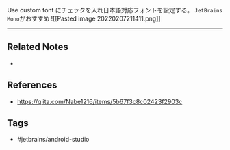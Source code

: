 Use custom font にチェックを入れ日本語対応フォントを設定する。
`JetBrains Mono`がおすすめ
![[Pasted image 20220207211411.png]]

---
## Related Notes
- 

## References
- https://qiita.com/Nabe1216/items/5b67f3c8c02423f2903c

## Tags
- #jetbrains/android-studio
